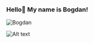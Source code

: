 ### Hello👋 My name is Bogdan!
![Bogdan](https://lh3.googleusercontent.com/pxjAWjZ5vIT1dUQBMnAmUZAKAQzcFg3ZgPuNeL34zsS65G-2XW7KovoMSqpSv0aKv3c4wOgthV7o8kiSpEQXmE5ADbhUnVDbQ825Aux3YvRDrtOrMy1v2h2Hb3_LmUnLQrqHOJlA25dvx19G-iYY9lgF6s4Hz7sS2bcOlaE12Ru-cJ7gW_ftI0T7vHh4z2oZPsNrfva5XGoB7vFsHmBuBiJRC61hbC8MvUAXesUjUv16q0Ss2wPS7b2eL4yhMlTAbF7byk5rWUNK3a6pulNYQBRRn71zvA6cv3doKB_3hLHG8x35P47MTekbv1hrtNP3tHmWDvBmaSzM-Ja3siXLsdlT4YVUAvnLa1viuZTU6tLaqaMyoaLlJJilYLGcbMbFl5ZEcEVVXxuRXEhjINC5AnaY8ygN1mMEJCwvGv1rm4h0s0OQyVtLNXItoPt39Tp-WulpX-xN-NvAb5Bf-iku31avxSMXmRMF2yuKlGuQ51iS4em0ryOKaiPdf6ve1APmk5XlSVa5cox21yqrmcifnx3rRlEfEqaJNW-UfiHQO1GghVy34apNU-nBP9LmbPej0zoJOIshFA8bBdb0KigawGkURULwsGIXAR_fAshVHQcALJ-OmR4snvsh7tk0JfuApuj6WTNZUd7xyCuLvkN8UiqMje2UVqXqpKaoMDscHG-_pNXkBp_530N1dpwuYGAED4uVkThhuqLDm2tIiEWdRWsOITMSzgcq5w_xtc6E7Rh1qXRWv0MFX2cZguEZqibU0EaROA8qYlQdH6bhV42XaxDt-imnKau9MlKjo7QTE5tYdp4W2gsybjuKwk1gvn7QzLqeZQ=w1280-h848-no?authuser=0 "Орк")



<!--
**bogdan770/bogdan770** is a ✨ _special_ ✨ repository because its `README.md` (this file) appears on your GitHub profile.

Here are some ideas to get you started:

- 🔭 I’m currently working on ...
- 🌱 I’m currently learning ...
- 👯 I’m looking to collaborate on ...
- 🤔 I’m looking for help with ...
- 💬 Ask me about ...
- 📫 How to reach me: ...
- 😄 Pronouns: ...
- ⚡ Fun fact: ...
-->
![Alt text](https://spotify-recently-played-readme.vercel.app/api?user=tvyr8rcx00ssgu2vokp76vb6m)
